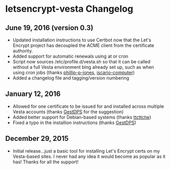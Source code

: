 letsencrypt-vesta Changelog
===========================

June 19, 2016 (version 0.3)
---------------------------

* Updated installation instructions to use Certbot now that the Let's Encrypt project has decoupled the ACME client from the certificate authority.
* Added support for automatic renewals using at or cron
* Script now sources /etc/profile.d/vesta.sh so that it can be called without a full Vesta environment bing already set up, such as when using cron jobs (thanks [phillip-p-jones](https://github.com/philip-p-jones), [iscario-computer](https://github.com/iscario-computer))
* Added a changelog file and tagging/version numbering

January 12, 2016
----------------

* Allowed for one certificate to be issued for and installed across multiple Vesta accounts (thanks [GestDPS](https://github.com/GestDPS) for the suggestion)
* Added better support for Debian-based systems (thanks [ttcttctw](https://github.com/ttcttctw))
* Fixed a typo in the installion instructions (thanks [GestDPS](https://github.com/GestDPS))

December 29, 2015
-----------------

* Initial release...just a basic tool for installing Let's Encrypt certs on my Vesta-based sites.  I never had any idea it would become as popular as it has!  Thanks for all the support!